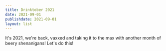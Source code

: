```yaml
---
title: Drinktober 2021
date: 2021-09-01
publishdate: 2021-09-01
layout: list
---
```

It's 2021, we're back, vaxxed and taking it to the max with another month of beery shenanigans! Let's do this!